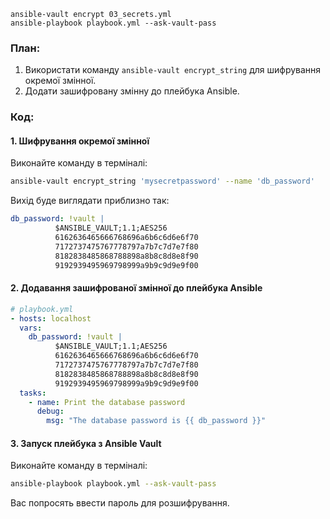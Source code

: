 
```shell
ansible-vault encrypt 03_secrets.yml
ansible-playbook playbook.yml --ask-vault-pass
```


### План:
1. Використати команду `ansible-vault encrypt_string` для шифрування окремої змінної.
2. Додати зашифровану змінну до плейбука Ansible.

### Код:

#### 1. Шифрування окремої змінної
Виконайте команду в терміналі:
```sh
ansible-vault encrypt_string 'mysecretpassword' --name 'db_password'
```
Вихід буде виглядати приблизно так:
```yaml
db_password: !vault |
          $ANSIBLE_VAULT;1.1;AES256
          6162636465666768696a6b6c6d6e6f70
          7172737475767778797a7b7c7d7e7f80
          8182838485868788898a8b8c8d8e8f90
          9192939495969798999a9b9c9d9e9f00
```

#### 2. Додавання зашифрованої змінної до плейбука Ansible
```yaml
# playbook.yml
- hosts: localhost
  vars:
    db_password: !vault |
          $ANSIBLE_VAULT;1.1;AES256
          6162636465666768696a6b6c6d6e6f70
          7172737475767778797a7b7c7d7e7f80
          8182838485868788898a8b8c8d8e8f90
          9192939495969798999a9b9c9d9e9f00
  tasks:
    - name: Print the database password
      debug:
        msg: "The database password is {{ db_password }}"
```

#### 3. Запуск плейбука з Ansible Vault
Виконайте команду в терміналі:
```sh
ansible-playbook playbook.yml --ask-vault-pass
```
Вас попросять ввести пароль для розшифрування.